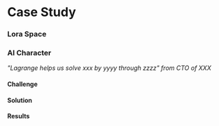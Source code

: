 # Case Study

### Lora Space



### AI Character

_"Lagrange helps us solve xxx by yyyy through zzzz"  from CTO of XXX_

#### Challenge

#### Solution

#### Results
